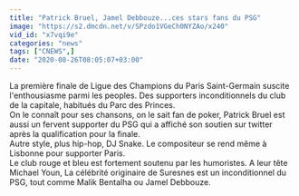 ```yaml
---
title: "Patrick Bruel, Jamel Debbouze...ces stars fans du PSG"
image: "https://s2.dmcdn.net/v/SPzdo1VGeCh0NYZAo/x240"
vid_id: "x7vqi9e"
categories: "news"
tags: ["CNEWS",]
date: "2020-08-26T08:05:07+03:00"
---
```

La première finale de Ligue des Champions du Paris Saint-Germain suscite l'enthousiasme parmi les peoples. Des supporters inconditionnels du club de la capitale, habitués du Parc des Princes.  <br>On le connaît pour ses chansons, on le sait fan de poker, Patrick Bruel est aussi un fervent supporter du PSG qui a affiché son soutien sur twitter après la qualification pour la finale.  <br>Autre style, plus hip-hop, DJ Snake. Le compositeur se rend même à Lisbonne pour supporter Paris.  <br>Le club rouge et bleu est fortement soutenu par les humoristes. A leur tête Michael Youn, La célébrité originaire de Suresnes est un inconditionnel du PSG, tout comme Malik Bentalha ou Jamel Debbouze.
